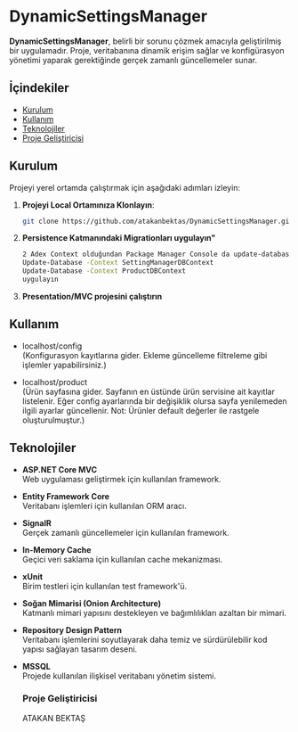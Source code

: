# DynamicSettingsManager

**DynamicSettingsManager**, belirli bir sorunu çözmek amacıyla geliştirilmiş bir uygulamadır. Proje, veritabanına dinamik erişim sağlar ve konfigürasyon yönetimi yaparak gerektiğinde gerçek zamanlı güncellemeler sunar.

## İçindekiler
- [Kurulum](#kurulum)
- [Kullanım](#kullanım)
- [Teknolojiler](#teknolojiler)
- [Proje Geliştiricisi](#proje-geliştiricisi)

## Kurulum

Projeyi yerel ortamda çalıştırmak için aşağıdaki adımları izleyin:

1. **Projeyi Local Ortamınıza Klonlayın**:
   ```bash
   git clone https://github.com/atakanbektas/DynamicSettingsManager.git

2. **Persistence Katmanındaki Migrationları uygulayın"**
   ```bash
   2 Adex Context olduğundan Package Manager Console da update-database yerine : 
   Update-Database -Context SettingManagerDBContext
   Update-Database -Context ProductDBContext
   uygulayın
3. **Presentation/MVC projesini çalıştırın**

## Kullanım
   - localhost/config  
     (Konfigurasyon kayıtlarına gider. Ekleme güncelleme filtreleme gibi işlemler yapabilirsiniz.)

   - localhost/product  
     (Ürün sayfasına gider. Sayfanın en üstünde ürün servisine ait kayıtlar listelenir. Eğer config ayarlarında bir değişiklik olursa sayfa yenilemeden ilgili ayarlar güncellenir. Not: Ürünler default değerler ile rastgele oluşturulmuştur.)


## Teknolojiler
- **ASP.NET Core MVC**  
  Web uygulaması geliştirmek için kullanılan framework.
  
- **Entity Framework Core**  
  Veritabanı işlemleri için kullanılan ORM aracı.
  
- **SignalR**  
  Gerçek zamanlı güncellemeler için kullanılan framework.
  
- **In-Memory Cache**  
  Geçici veri saklama için kullanılan cache mekanizması.
  
- **xUnit**  
  Birim testleri için kullanılan test framework'ü.
  
- **Soğan Mimarisi (Onion Architecture)**  
  Katmanlı mimari yapısını destekleyen ve bağımlılıkları azaltan bir mimari.
  
- **Repository Design Pattern**  
  Veritabanı işlemlerini soyutlayarak daha temiz ve sürdürülebilir kod yapısı sağlayan tasarım deseni.
  
- **MSSQL**  
  Projede kullanılan ilişkisel veritabanı yönetim sistemi.


  ### Proje Geliştiricisi
  ATAKAN BEKTAŞ
